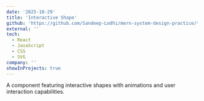 ```yaml
---
date: '2025-10-29'
title: 'Interactive Shape'
github: 'https://github.com/Sandeep-Lodhi/mern-system-design-practice/tree/intractice-shape'
external: ''
tech:
  - React
  - JavaScript
  - CSS
  - SVG
company: ''
showInProjects: true
---
```


A component featuring interactive shapes with animations and user interaction capabilities.
